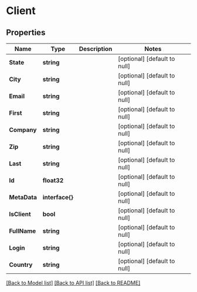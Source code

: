# Client

## Properties
Name | Type | Description | Notes
------------ | ------------- | ------------- | -------------
**State** | **string** |  | [optional] [default to null]
**City** | **string** |  | [optional] [default to null]
**Email** | **string** |  | [optional] [default to null]
**First** | **string** |  | [optional] [default to null]
**Company** | **string** |  | [optional] [default to null]
**Zip** | **string** |  | [optional] [default to null]
**Last** | **string** |  | [optional] [default to null]
**Id** | **float32** |  | [optional] [default to null]
**MetaData** | **interface{}** |  | [optional] [default to null]
**IsClient** | **bool** |  | [optional] [default to null]
**FullName** | **string** |  | [optional] [default to null]
**Login** | **string** |  | [optional] [default to null]
**Country** | **string** |  | [optional] [default to null]

[[Back to Model list]](../README.md#documentation-for-models) [[Back to API list]](../README.md#documentation-for-api-endpoints) [[Back to README]](../README.md)


